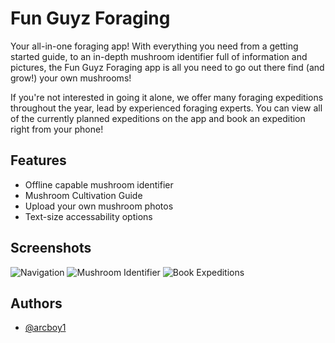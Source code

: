 
# Fun Guyz Foraging
Your all-in-one foraging app! With everything you need from a getting started guide, to an in-depth mushroom identifier full of information and pictures, the Fun Guyz Foraging app is all you need to go out there find (and grow!) your own mushrooms!

If you're not interested in going it alone, we offer many foraging expeditions throughout the year, lead by experienced foraging experts. You can view all of the currently planned expeditions on the app and book an expedition right from your phone!



## Features

- Offline capable mushroom identifier
- Mushroom Cultivation Guide
- Upload your own mushroom photos
- Text-size accessability options


## Screenshots

![Navigation](https://i.imgur.com/BnhXuIR.png)
![Mushroom Identifier](https://i.imgur.com/lkaS6jm.png)
![Book Expeditions](https://i.imgur.com/oWIZBaW.png)



## Authors

- [@arcboy1](https://www.github.com/arcboy1)

